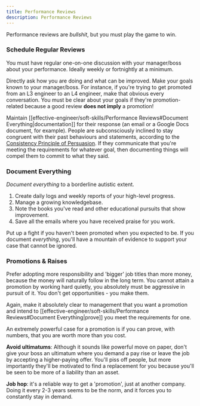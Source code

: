 ```yaml
---
title: Performance Reviews
description: Performance Reviews
---
```


Performance reviews are *bullshit*, but you must play the game to win.

### Schedule Regular Reviews
You must have regular one-on-one discussion with your manager/boss about your performance. Ideally weekly or fortnightly at a minimum.

Directly ask how you are doing and what can be improved. Make your goals known to your manager/boss. For instance, if you're trying to get promoted from an L3 engineer to an L4 engineer, make that obvious every conversation. You must be clear about your goals if they're promotion-related because a good review **does not imply** a promotion!

Maintain [[effective-engineer/soft-skills/Performance Reviews#Document Everything|documentation]] for their response (an email or a Google Docs document, for example). People are subconsciously inclined to stay congruent with their past behaviours and statements, according to the [Consistency Principle of Persuasion](https://en.wikipedia.org/wiki/Consistency_(negotiation)). If they communicate that you're meeting the requirements for whatever goal, then documenting things will compel them to commit to what they said.

### Document Everything
*Document everything* to a borderline autistic extent. 
1. Create daily logs and weekly reports of your high-level progress.
2. Manage a growing knowledgebase.
3. Note the books you've read and other educational pursuits that show improvement.
4. Save all the emails where you have received praise for you work.

Put up a fight if you haven't been promoted when you expected to be. If you document *everything*, you'll have a mountain of evidence to support your case that cannot be ignored.

### Promotions & Raises
Prefer adopting more responsibility and 'bigger' job titles than more money, because the money will naturally follow in the long term. You cannot attain a promotion by working hard quietly, you absolutely must be aggressive in pursuit of it. You don't get opportunities - you make them.  

Again, make it absolutely clear to management that you want a promotion and intend to [[effective-engineer/soft-skills/Performance Reviews#Document Everything|prove]] you meet the requirements for one.

An extremely powerful case for a promotion is if you can prove, with numbers, that you are worth more than you cost.

**Avoid ultimatums**: Although it sounds like powerful move on paper, don't give your boss an ultimatum where you demand a pay rise or leave the job by accepting a higher-paying offer. You'll piss off people, but more importantly they'll be motivated to find a replacement for you because you'll be seen to be more of a liability than an asset.

**Job hop**: it's a reliable way to get a 'promotion', just at another company. Doing it every 2-3 years seems to be the norm, and it forces you to constantly stay in demand.
